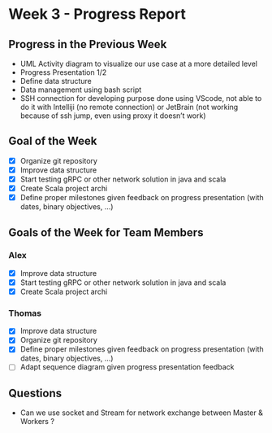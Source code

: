 # Week 3 - Progress Report

## Progress in the Previous Week

- UML Activity diagram to visualize our use case at a more detailed level
- Progress Presentation 1/2
- Define data structure
- Data management using bash script
- SSH connection for developing purpose done using VScode, not able to do it with Intelliji (no remote connection) or JetBrain (not working because of ssh jump, even using proxy it doesn’t work)

## Goal of the Week

- [x] Organize git repository
- [x] Improve data structure
- [x] Start testing gRPC or other network solution in java and scala
- [x] Create Scala project archi
- [x] Define proper milestones given feedback on progress presentation (with dates, binary objectives, ...)

## Goals of the Week for Team Members

### Alex

- [x] Improve data structure
- [x] Start testing gRPC or other network solution in java and scala
- [x] Create Scala project archi

### Thomas

- [x] Improve data structure
- [x] Organize git repository
- [x] Define proper milestones given feedback on progress presentation (with dates, binary objectives, ...)
- [ ] Adapt sequence diagram given progress presentation feedback

## Questions

- Can we use socket and Stream for network exchange between Master & Workers ?
